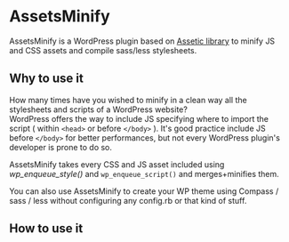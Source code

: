 AssetsMinify
============

AssetsMinify is a WordPress plugin based on [Assetic library](https://github.com/kriswallsmith/assetic) to minify JS and CSS assets and compile sass/less stylesheets.

Why to use it
-------------

How many times have you wished to minify in a clean way all the stylesheets and scripts of a WordPress website?<br>
WordPress offers the way to include JS specifying where to import the script ( within `<head>` or before `</body>` ). It's good practice include JS before `</body>` for better performances, but not every WordPress plugin's developer is prone to do so.

AssetsMinify takes every CSS and JS asset included using *wp_enqueue_style()* and `wp_enqueue_script()` and merges+minifies them.

You can also use AssetsMinify to create your WP theme using Compass / sass / less without configuring any config.rb or that kind of stuff.

How to use it
-------------
